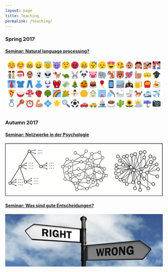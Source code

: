 ```yaml
---
layout: page
title: Teaching
permalink: /teaching/
---
```


### Spring 2017

#### <a href="{{ site.baseurl }}/Naturallanguage/" >Seminar: Natural language processing?</a>
<a href="{{ site.baseurl }}/Naturallanguage/" ><img src="/images/Emojis.png" alt="Bild"/></a>

### Autumn 2017

#### <a href="{{ site.baseurl }}/Networks/" >Seminar: Netzwerke in der Psychologie</a>
<a href="{{ site.baseurl }}/Networks/" ><img src="/images/Networks2.png" alt="Bild"/></a>

#### <a href="{{ site.baseurl }}/Goodchoices/" >Seminar: Was sind gute Entscheidungen?</a>
<a href="{{ site.baseurl }}/Goodchoices/" ><img src="/images/Goodchoices.png" alt="Bild"/></a>

